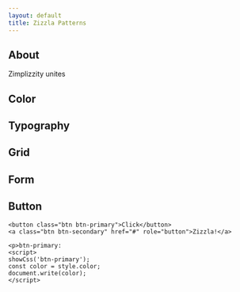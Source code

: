 ```yaml
---
layout: default
title: Zizzla Patterns
---
```

<script src="https://ajax.googleapis.com/ajax/libs/jquery/3.3.1/jquery.min.js"></script>
<script>
  function showCss(attribute) {
    const element = document.querySelector(attribute)
    return style = getComputedStyle(element)
  }
</script>

## About
Zimplizzity unites

## Color

<div class="color-swatch bg-primary"></div>

## Typography

## Grid

## Form

## Button
```html_example
<button class="btn btn-primary">Click</button>
<a class="btn btn-secondary" href="#" role="button">Zizzla!</a>

<p>btn-primary:
<script>
showCss('btn-primary');
const color = style.color;
document.write(color);
</script>
```
